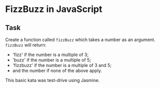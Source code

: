 # FizzBuzz in JavaScript

## Task

Create a function called `fizzBuzz` which takes a number as an argument.
`fizzBuzz` will return:
* 'fizz' if the number is a multiple of 3;
* 'buzz' if the number is a multiple of 5;
* 'fizzbuzz' if the number is a multiple of 3 and 5;
* and the number if none of the above apply.

This basic kata was test-drive using Jasmine.
